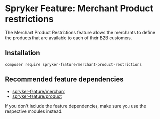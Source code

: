 # Spryker Feature: Merchant Product restrictions

The Merchant Product Restrictions feature allows the merchants to define the products that are available to each of their B2B customers.

## Installation

```
composer require spryker-feature/merchant-product-restrictions
```

## Recommended feature dependencies
- [spryker-feature/merchant](https://github.com/spryker-feature/merchant)
- [spryker-feature/product](https://github.com/spryker-feature/product)

If you don't include the feature dependencies, make sure you use the respective modules instead.
